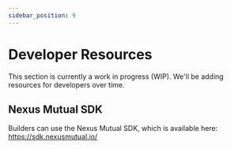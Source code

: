 ```yaml
---
sidebar_position: 9
---
```


# Developer Resources

This section is currently a work in progress (WIP). We'll be adding resources for developers over time.

## Nexus Mutual SDK

Builders can use the Nexus Mutual SDK, which is available here: https://sdk.nexusmutual.io/
